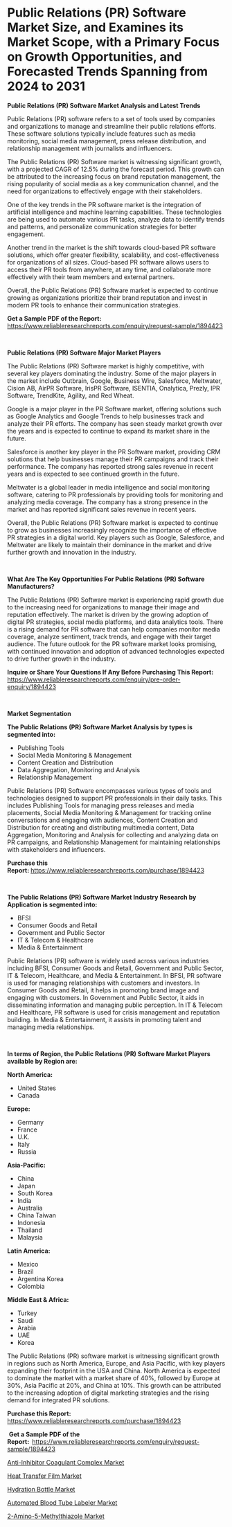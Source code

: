 <p><h1>Public Relations (PR) Software Market Size, and Examines its Market Scope, with a Primary Focus on Growth Opportunities, and Forecasted Trends Spanning from 2024 to 2031</h1></p><p><strong>Public Relations (PR) Software Market Analysis and Latest Trends</strong></p>
<p><p>Public Relations (PR) software refers to a set of tools used by companies and organizations to manage and streamline their public relations efforts. These software solutions typically include features such as media monitoring, social media management, press release distribution, and relationship management with journalists and influencers.</p><p>The Public Relations (PR) Software market is witnessing significant growth, with a projected CAGR of 12.5% during the forecast period. This growth can be attributed to the increasing focus on brand reputation management, the rising popularity of social media as a key communication channel, and the need for organizations to effectively engage with their stakeholders.</p><p>One of the key trends in the PR software market is the integration of artificial intelligence and machine learning capabilities. These technologies are being used to automate various PR tasks, analyze data to identify trends and patterns, and personalize communication strategies for better engagement.</p><p>Another trend in the market is the shift towards cloud-based PR software solutions, which offer greater flexibility, scalability, and cost-effectiveness for organizations of all sizes. Cloud-based PR software allows users to access their PR tools from anywhere, at any time, and collaborate more effectively with their team members and external partners.</p><p>Overall, the Public Relations (PR) Software market is expected to continue growing as organizations prioritize their brand reputation and invest in modern PR tools to enhance their communication strategies.</p></p>
<p><strong>Get a Sample PDF of the Report:&nbsp;</strong> <a href="https://www.reliableresearchreports.com/enquiry/request-sample/1894423">https://www.reliableresearchreports.com/enquiry/request-sample/1894423</a></p>
<p>&nbsp;</p>
<p><strong>Public Relations (PR) Software Major Market Players</strong></p>
<p><p>The Public Relations (PR) Software market is highly competitive, with several key players dominating the industry. Some of the major players in the market include Outbrain, Google, Business Wire, Salesforce, Meltwater, Cision AB, AirPR Software, IrisPR Software, ISENTIA, Onalytica, Prezly, IPR Software, TrendKite, Agility, and Red Wheat.</p><p>Google is a major player in the PR Software market, offering solutions such as Google Analytics and Google Trends to help businesses track and analyze their PR efforts. The company has seen steady market growth over the years and is expected to continue to expand its market share in the future.</p><p>Salesforce is another key player in the PR Software market, providing CRM solutions that help businesses manage their PR campaigns and track their performance. The company has reported strong sales revenue in recent years and is expected to see continued growth in the future.</p><p>Meltwater is a global leader in media intelligence and social monitoring software, catering to PR professionals by providing tools for monitoring and analyzing media coverage. The company has a strong presence in the market and has reported significant sales revenue in recent years.</p><p>Overall, the Public Relations (PR) Software market is expected to continue to grow as businesses increasingly recognize the importance of effective PR strategies in a digital world. Key players such as Google, Salesforce, and Meltwater are likely to maintain their dominance in the market and drive further growth and innovation in the industry.</p></p>
<p>&nbsp;</p>
<p><strong>What Are The Key Opportunities For Public Relations (PR) Software Manufacturers?</strong></p>
<p><p>The Public Relations (PR) Software market is experiencing rapid growth due to the increasing need for organizations to manage their image and reputation effectively. The market is driven by the growing adoption of digital PR strategies, social media platforms, and data analytics tools. There is a rising demand for PR software that can help companies monitor media coverage, analyze sentiment, track trends, and engage with their target audience. The future outlook for the PR software market looks promising, with continued innovation and adoption of advanced technologies expected to drive further growth in the industry.</p></p>
<p><strong>Inquire or Share Your Questions If Any Before Purchasing This Report:</strong> <a href="https://www.reliableresearchreports.com/enquiry/pre-order-enquiry/1894423">https://www.reliableresearchreports.com/enquiry/pre-order-enquiry/1894423</a></p>
<p>&nbsp;</p>
<p><strong>Market Segmentation</strong></p>
<p><strong>The Public Relations (PR) Software Market Analysis by types is segmented into:</strong></p>
<p><ul><li>Publishing Tools</li><li>Social Media Monitoring & Management</li><li>Content Creation and Distribution</li><li>Data Aggregation, Monitoring and Analysis</li><li>Relationship Management</li></ul></p>
<p><p>Public Relations (PR) Software encompasses various types of tools and technologies designed to support PR professionals in their daily tasks. This includes Publishing Tools for managing press releases and media placements, Social Media Monitoring & Management for tracking online conversations and engaging with audiences, Content Creation and Distribution for creating and distributing multimedia content, Data Aggregation, Monitoring and Analysis for collecting and analyzing data on PR campaigns, and Relationship Management for maintaining relationships with stakeholders and influencers.</p></p>
<p><strong>Purchase this Report:&nbsp;</strong><a href="https://www.reliableresearchreports.com/purchase/1894423">https://www.reliableresearchreports.com/purchase/1894423</a></p>
<p>&nbsp;</p>
<p><strong>The Public Relations (PR) Software Market Industry Research by Application is segmented into:</strong></p>
<p><ul><li>BFSI</li><li>Consumer Goods and Retail</li><li>Government and Public Sector</li><li>IT & Telecom & Healthcare</li><li>Media & Entertainment</li></ul></p>
<p><p>Public Relations (PR) software is widely used across various industries including BFSI, Consumer Goods and Retail, Government and Public Sector, IT & Telecom, Healthcare, and Media & Entertainment. In BFSI, PR software is used for managing relationships with customers and investors. In Consumer Goods and Retail, it helps in promoting brand image and engaging with customers. In Government and Public Sector, it aids in disseminating information and managing public perception. In IT & Telecom and Healthcare, PR software is used for crisis management and reputation building. In Media & Entertainment, it assists in promoting talent and managing media relationships.</p></p>
<p>&nbsp;</p>
<p><strong>In terms of Region, the Public Relations (PR) Software Market Players available by Region are:</strong></p>
<p>
    <p> <strong> North America: </strong>
        <ul>
            <li>United States</li>
            <li>Canada</li>
        </ul>
        </p> 
    <p> <strong> Europe: </strong>
        <ul>
            <li>Germany</li>
            <li>France</li>
            <li>U.K.</li>
            <li>Italy</li>
            <li>Russia</li>
        </ul>
        </p> 
    <p> <strong> Asia-Pacific: </strong>
        <ul>
            <li>China</li>
            <li>Japan</li>
            <li>South Korea</li>
            <li>India</li>
            <li>Australia</li>
            <li>China Taiwan</li>
            <li>Indonesia</li>
            <li>Thailand</li>
            <li>Malaysia</li>
        </ul>
        </p> 
    <p> <strong> Latin America: </strong>
        <ul>
            <li>Mexico</li>
            <li>Brazil</li>
            <li>Argentina Korea</li>
            <li>Colombia</li>
        </ul>
        </p> 
    <p> <strong> Middle East & Africa: </strong>
        <ul>
            <li>Turkey</li>
            <li>Saudi</li>
            <li>Arabia</li>
            <li>UAE</li>
            <li>Korea</li>
        </ul>
    </p>
    </p>
<p><p>The Public Relations (PR) software market is witnessing significant growth in regions such as North America, Europe, and Asia Pacific, with key players expanding their footprint in the USA and China. North America is expected to dominate the market with a market share of 40%, followed by Europe at 30%, Asia Pacific at 20%, and China at 10%. This growth can be attributed to the increasing adoption of digital marketing strategies and the rising demand for integrated PR solutions.</p></p>
<p><strong>Purchase this Report: </strong><a href="https://www.reliableresearchreports.com/purchase/1894423">https://www.reliableresearchreports.com/purchase/1894423</a></p>
<p>&nbsp;<strong>Get a Sample PDF of the Report:&nbsp;&nbsp;</strong><a href="https://www.reliableresearchreports.com/enquiry/request-sample/1894423">https://www.reliableresearchreports.com/enquiry/request-sample/1894423</a></p>
<p><strong></strong></p>
<p><p><a href="https://fuschia-pecorino-a6d.notion.site/Anti-Inhibitor-Coagulant-Complex-Market-Size-Growth-and-Forecast-from-2024-2031-42ee5814b7324cfaac2d966489c2fdb4">Anti-Inhibitor Coagulant Complex Market</a></p><p><a href="https://view.publitas.com/reportprime-1/heat-transfer-film-market-size-and-examines-its-market-scope-with-a-primary-focus-on-growth-opportunities-and-forecasted-trends-spanning-from-2024-to-2031/">Heat Transfer Film Market</a></p><p><a href="https://view.publitas.com/reportprime-1/hydration-bottle-market-size-growth-and-forecast-from-2024-2031/">Hydration Bottle Market</a></p><p><a href="https://simplistic-meeting-7ee.notion.site/Automated-Blood-Tube-Labeler-Market-Size-and-Examines-its-Market-Scope-with-a-Primary-Focus-on-Gro-6de4d8ac03804eb08d8250fc765acf5a">Automated Blood Tube Labeler Market</a></p><p><a href="https://github.com/gdfhhhj/Market-Research-Report-List-3/blob/main/2-amino-5-methylthiazole-market.md">2-Amino-5-Methylthiazole Market</a></p></p>